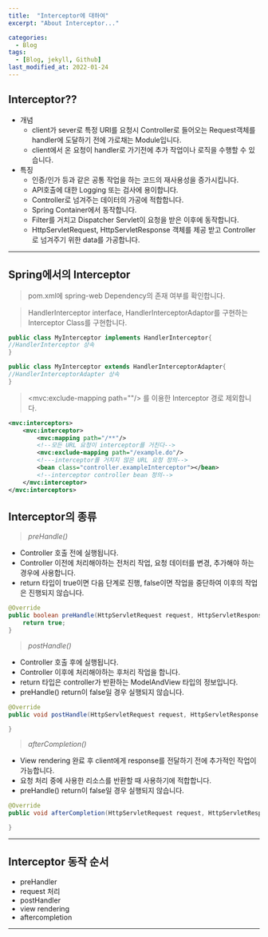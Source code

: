 ```yaml
---
title:  "Interceptor에 대하여"
excerpt: "About Interceptor..."

categories:
  - Blog
tags:
  - [Blog, jekyll, Github]
last_modified_at: 2022-01-24
---
```


## Interceptor??

- 개념
    - client가 sever로 특정 URI를 요청시 Controller로 들어오는 Request객체를 handler에 도달하기 전에 가로채는 Module입니다.
    - client에서 온 요청이 handler로 가기전에 추가 작업이나 로직을 수행할 수 있습니다.
- 특징
    - 인증/인가 등과 같은 공통 작업을 하는 코드의 재사용성을 증가시킵니다.
    - API호출에 대한 Logging 또는 검사에 용이합니다.
    - Controller로 넘겨주는 데이터의 가공에 적합합니다.
    - Spring Container에서 동작합니다.
    - Filter를 거치고 Dispatcher Servlet이 요청을 받은 이후에 동작합니다.
    - HttpServletRequest, HttpServletResponse 객체를 제공 받고 Controller로 넘겨주기 위한 data를 가공합니다.

---

## Spring에서의 Interceptor

> pom.xml에 spring-web Dependency의 존재 여부를 확인합니다.

> HandlerInterceptor interface, HandlerInterceptorAdaptor를 구현하는 Interceptor Class를 구현합니다.

```java
public class MyInterceptor implements HandlerInterceptor{
//HandlerInterceptor 상속
}
```

```java
public class MyInterceptor extends HandlerInterceptorAdapter{
//HandlerInterceptorAdapter 상속
}
```

> <mvc:exclude-mapping path=""/> 를 이용한 Interceptor 경로 제외합니다.

```xml
<mvc:interceptors>
    <mvc:interceptor>
        <mvc:mapping path="/**"/>
        <!--모든 URL 요청이 interceptor를 거친다-->
        <mvc:exclude-mapping path="/example.do"/>
        <!---interceptor를 거치지 않은 URL 요청 정의-->
        <bean class="controller.exampleInterceptor"></bean>
        <!--interceptor controller bean 정의-->
    </mvc:interceptor>
</mvc:interceptors>
```

## Interceptor의 종류

> *preHandle()*

  - Controller 호출 전에 실행됩니다.
  - Controller 이전에 처리해야하는 전처리 작업, 요청 데이터를 변경, 추가해야 하는 경우에 사용합니다.
  - return 타입이 true이면 다음 단계로 진행, false이면 작업을 중단하여 이후의 작업은 진행되지 않습니다.
  
```java
@Override
public boolean preHandle(HttpServletRequest request, HttpServletResponse response, Object handler) throws Exception{
    return true;
}
```

> *postHandle()*

  - Controller 호출 후에 실행됩니다.
  - Controller 이후에 처리해야하는 후처리 작업을 합니다.
  - return 타입은 controller가 반환하는 ModelAndView 타입의 정보입니다.
  - preHandle() return이 false일 경우 실행되지 않습니다.

```java
@Override
public void postHandle(HttpServletRequest request, HttpServletResponse response, Object handler, @Nullable ModelAndView modelAndView) throws Exception{

}
```

> *afterCompletion()*

  - View rendering 완료 후 client에게 response를 전달하기 전에 추가적인 작업이 가능합니다.
  - 요청 처리 중에 사용한 리소스를 반환할 때 사용하기에 적합합니다.
  - preHandle() return이 false일 경우 실행되지 않습니다.

```java
@Override
public void afterCompletion(HttpServletRequest request, HttpServletResponse response, Object handler, @Nullable Exception ex) throws Exception{

}
```
---

## Interceptor 동작 순서

- preHandler
- request 처리
- postHandler
- view rendering
- aftercompletion

---
